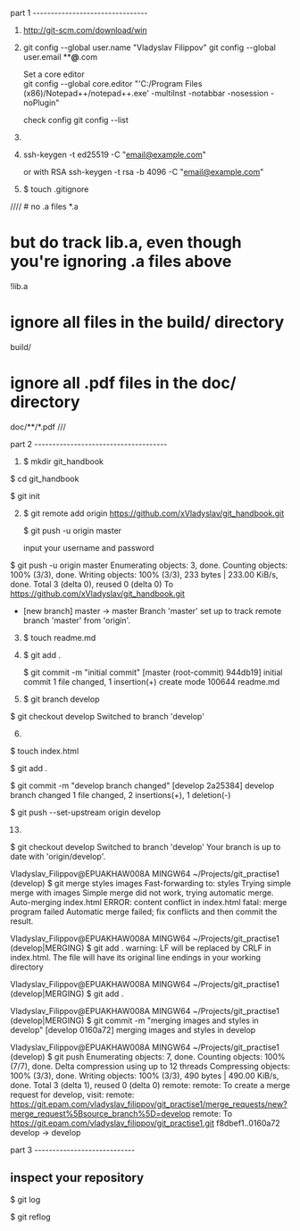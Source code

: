 part 1 --------------------------------

1) http://git-scm.com/download/win

2) git config --global user.name "Vladyslav Filippov"
   git config --global user.email ******@****.com 
   
   Set a core editor 												
   git config --global core.editor "'C:/Program Files (x86)/Notepad++/notepad++.exe' -multiInst -notabbar -nosession -noPlugin" 
   
   check config
   git config --list  

3) 

4) ssh-keygen -t ed25519 -C "email@example.com"
   
   or with RSA
   ssh-keygen -t rsa -b 4096 -C "email@example.com"

5) $ touch .gitignore

//// # no .a files
*.a
# but do track lib.a, even though you're ignoring .a files above
!lib.a
# ignore all files in the build/ directory
build/
# ignore all .pdf files in the doc/ directory
doc/**/*.pdf
///

part 2 -------------------------------------


1) $ mkdir git_handbook

$ cd git_handbook

$ git init

2) $ git remote add origin https://github.com/xVladyslav/git_handbook.git

   $ git push -u origin master
	
	input your username and password




$ git push -u origin master
Enumerating objects: 3, done.
Counting objects: 100% (3/3), done.
Writing objects: 100% (3/3), 233 bytes | 233.00 KiB/s, done.
Total 3 (delta 0), reused 0 (delta 0)
To https://github.com/xVladyslav/git_handbook.git
 * [new branch]      master -> master
Branch 'master' set up to track remote branch 'master' from 'origin'.



3) $ touch readme.md

4) $ git add .

   $ git commit -m "initial commit"
[master (root-commit) 944db19] initial commit
 1 file changed, 1 insertion(+)
 create mode 100644 readme.md

5) $ git branch develop

$ git checkout develop
Switched to branch 'develop'

6) 
$ touch index.html

$ git add .

$ git commit -m "develop branch changed"
[develop 2a25384] develop branch changed
 1 file changed, 2 insertions(+), 1 deletion(-)

$ git push --set-upstream origin develop


13) 

$ git checkout develop
Switched to branch 'develop'
Your branch is up to date with 'origin/develop'.

Vladyslav_Filippov@EPUAKHAW008A MINGW64 ~/Projects/git_practise1 (develop)
$ git merge styles images
Fast-forwarding to: styles
Trying simple merge with images
Simple merge did not work, trying automatic merge.
Auto-merging index.html
ERROR: content conflict in index.html
fatal: merge program failed
Automatic merge failed; fix conflicts and then commit the result.

Vladyslav_Filippov@EPUAKHAW008A MINGW64 ~/Projects/git_practise1 (develop|MERGING)
$ git add .
warning: LF will be replaced by CRLF in index.html.
The file will have its original line endings in your working directory

Vladyslav_Filippov@EPUAKHAW008A MINGW64 ~/Projects/git_practise1 (develop|MERGING)
$ git add .

Vladyslav_Filippov@EPUAKHAW008A MINGW64 ~/Projects/git_practise1 (develop|MERGING)
$ git commit -m "merging images and styles in develop"
[develop 0160a72] merging images and styles in develop

Vladyslav_Filippov@EPUAKHAW008A MINGW64 ~/Projects/git_practise1 (develop)
$ git push
Enumerating objects: 7, done.
Counting objects: 100% (7/7), done.
Delta compression using up to 12 threads
Compressing objects: 100% (3/3), done.
Writing objects: 100% (3/3), 490 bytes | 490.00 KiB/s, done.
Total 3 (delta 1), reused 0 (delta 0)
remote:
remote: To create a merge request for develop, visit:
remote:   https://git.epam.com/vladyslav_filippov/git_practise1/merge_requests/new?merge_request%5Bsource_branch%5D=develop
remote:
To https://git.epam.com/vladyslav_filippov/git_practise1.git
   f8dbef1..0160a72  develop -> develop



part 3 ----------------------------
## inspect your repository
$ git log

$ git reflog
